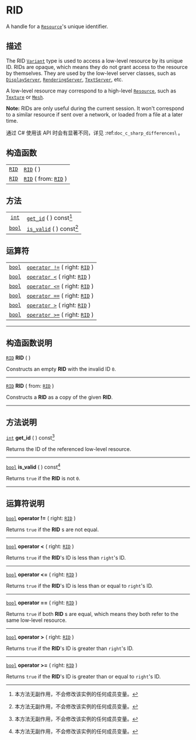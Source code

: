 <!-- ⚠ 请勿编辑本文件 ⚠ -->
<!-- 本文档使用脚本从 WeDot 引擎源码仓库生成。 -->
<!-- 生成脚本：https://github.com/WeDot-Engine/WeDot/tree/master/doc/tools/make_md.py； -->
<!-- 原文件：https://github.com/WeDot-Engine/WeDot/tree/master/doc/classes/RID.xml。 -->

<div id="_class_rid"></div>

# RID

A handle for a [`Resource`](class_resource.md)'s unique identifier.

## 描述

The RID [`Variant`](class_variant.md) type is used to access a low-level resource by its unique ID. RIDs are opaque, which means they do not grant access to the resource by themselves. They are used by the low-level server classes, such as [`DisplayServer`](class_displayserver.md), [`RenderingServer`](class_renderingserver.md), [`TextServer`](class_textserver.md), etc.

A low-level resource may correspond to a high-level [`Resource`](class_resource.md), such as [`Texture`](class_texture.md) or [`Mesh`](class_mesh.md).

 **Note:** RIDs are only useful during the current session. It won't correspond to a similar resource if sent over a network, or loaded from a file at a later time.

通过 C# 使用该 API 时会有显著不同，详见 :ref:`doc_c_sharp_differences`\ 。

## 构造函数

|||
|:-:|:--|
| [`RID`](class_rid.md) | [`RID`](class_rid.md#class_rid_constructor_rid) ( )                             |
| [`RID`](class_rid.md) | [`RID`](class_rid.md#class_rid_constructor_rid) ( from: [`RID`](class_rid.md) ) |

## 方法

|||
|:-:|:--|
| [`int`](class_int.md)   | [`get_id`](class_rid.md#class_rid_method_get_id) ( ) const[^const]     |
| [`bool`](class_bool.md) | [`is_valid`](class_rid.md#class_rid_method_is_valid) ( ) const[^const] |

## 运算符

|||
|:-:|:--|
| [`bool`](class_bool.md) | [`operator !=`](class_RID.md#operator_neq_RID) ( right: [`RID`](class_rid.md) ) |
| [`bool`](class_bool.md) | [`operator <`](class_RID.md#operator_lt_RID) ( right: [`RID`](class_rid.md) )   |
| [`bool`](class_bool.md) | [`operator <=`](class_RID.md#operator_lte_RID) ( right: [`RID`](class_rid.md) ) |
| [`bool`](class_bool.md) | [`operator ==`](class_RID.md#operator_eq_RID) ( right: [`RID`](class_rid.md) )  |
| [`bool`](class_bool.md) | [`operator >`](class_RID.md#operator_gt_RID) ( right: [`RID`](class_rid.md) )   |
| [`bool`](class_bool.md) | [`operator >=`](class_RID.md#operator_gte_RID) ( right: [`RID`](class_rid.md) ) |

<!-- rst-class:: classref-section-separator -->

---

## 构造函数说明

<div id="_class_rid_constructor_rid"></div>

[`RID`](class_rid.md) **RID** ( )<div id="class_rid_constructor_rid"></div>

Constructs an empty **RID** with the invalid ID `0`.

<!-- rst-class:: classref-item-separator -->

---

[`RID`](class_rid.md) **RID** ( from: [`RID`](class_rid.md) )

Constructs a **RID** as a copy of the given **RID**.

<!-- rst-class:: classref-section-separator -->

---

## 方法说明

<div id="_class_rid_method_get_id"></div>

[`int`](class_int.md) **get_id** ( ) const[^const]<div id="class_rid_method_get_id"></div>

Returns the ID of the referenced low-level resource.

<!-- rst-class:: classref-item-separator -->

---

<div id="_class_rid_method_is_valid"></div>

[`bool`](class_bool.md) **is_valid** ( ) const[^const]<div id="class_rid_method_is_valid"></div>

Returns `true` if the **RID** is not `0`.

<!-- rst-class:: classref-section-separator -->

---

## 运算符说明

<div id="_class_rid_operator_neq_rid"></div>

[`bool`](class_bool.md) **operator !=** ( right: [`RID`](class_rid.md) ) <div id="class_rid_operator_neq_rid"></div>

Returns `true` if the **RID** s are not equal.

<!-- rst-class:: classref-item-separator -->

---

<div id="_class_rid_operator_lt_rid"></div>

[`bool`](class_bool.md) **operator <** ( right: [`RID`](class_rid.md) ) <div id="class_rid_operator_lt_rid"></div>

Returns `true` if the **RID**'s ID is less than `right`'s ID.

<!-- rst-class:: classref-item-separator -->

---

<div id="_class_rid_operator_lte_rid"></div>

[`bool`](class_bool.md) **operator <=** ( right: [`RID`](class_rid.md) ) <div id="class_rid_operator_lte_rid"></div>

Returns `true` if the **RID**'s ID is less than or equal to `right`'s ID.

<!-- rst-class:: classref-item-separator -->

---

<div id="_class_rid_operator_eq_rid"></div>

[`bool`](class_bool.md) **operator ==** ( right: [`RID`](class_rid.md) ) <div id="class_rid_operator_eq_rid"></div>

Returns `true` if both **RID** s are equal, which means they both refer to the same low-level resource.

<!-- rst-class:: classref-item-separator -->

---

<div id="_class_rid_operator_gt_rid"></div>

[`bool`](class_bool.md) **operator >** ( right: [`RID`](class_rid.md) ) <div id="class_rid_operator_gt_rid"></div>

Returns `true` if the **RID**'s ID is greater than `right`'s ID.

<!-- rst-class:: classref-item-separator -->

---

<div id="_class_rid_operator_gte_rid"></div>

[`bool`](class_bool.md) **operator >=** ( right: [`RID`](class_rid.md) ) <div id="class_rid_operator_gte_rid"></div>

Returns `true` if the **RID**'s ID is greater than or equal to `right`'s ID.

[^virtual]: 本方法通常需要用户覆盖才能生效。
[^const]: 本方法无副作用，不会修改该实例的任何成员变量。
[^vararg]: 本方法除了能接受在此处描述的参数外，还能够继续接受任意数量的参数。
[^constructor]: 本方法用于构造某个类型。
[^static]: 调用本方法无需实例，可直接使用类名进行调用。
[^operator]: 本方法描述的是使用本类型作为左操作数的有效运算符。
[^bitfield]: 这个值是由下列位标志构成位掩码的整数。
[^void]: 无返回值。
